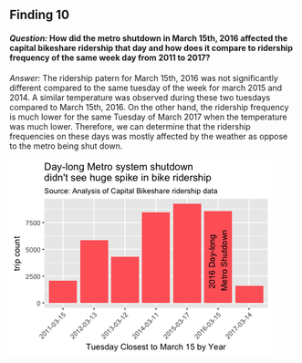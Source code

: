 ## Finding 10

#### _Question:_ How did the metro shutdown in March 15th, 2016 affected the capital bikeshare ridership that day and how does it compare to ridership frequency of the same week day from 2011 to 2017?

 _Answer:_ The ridership patern for March 15th, 2016 was not significantly different compared to the same tuesday of the week for march 2015 and 2014. A similar temperature was observed during these two tuesdays compared to March 15th, 2016. On the other hand, the ridership frequency is much lower for the same Tuesday of March 2017 when the temperature was much lower. Therefore, we can determine that the ridership frequencies on these days was mostly affected by the weather as oppose to the metro being shut down.

![metro-shutdown.png](plots/metro-shutdown.png?raw=true "Title")





